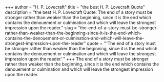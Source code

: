 +++
author = "H. P. Lovecraft"
title = "the best H. P. Lovecraft Quote"
description = "the best H. P. Lovecraft Quote: The end of a story must be stronger rather than weaker than the beginning, since it is the end which contains the denouement or culmination and which will leave the strongest impression upon the reader."
slug = "the-end-of-a-story-must-be-stronger-rather-than-weaker-than-the-beginning-since-it-is-the-end-which-contains-the-denouement-or-culmination-and-which-will-leave-the-strongest-impression-upon-the-reader"
quote = '''The end of a story must be stronger rather than weaker than the beginning, since it is the end which contains the denouement or culmination and which will leave the strongest impression upon the reader.'''
+++
The end of a story must be stronger rather than weaker than the beginning, since it is the end which contains the denouement or culmination and which will leave the strongest impression upon the reader.
